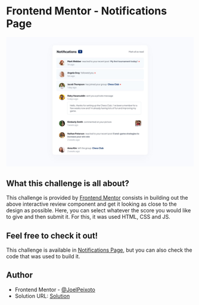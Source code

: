 # Frontend Mentor - Notifications Page

![Design preview for the Notifications Page coding challenge](./design/desktop-design.jpg)

## What this challenge  is all about?

This challenge is provided by [Frontend Mentor](https://www.frontendmentor.io) consists in building out the above interactive review component and get it looking as close to the design as possible. Here, you can select whatever the score you would like to give and then submit  it. For this, it was used HTML, CSS and JS.

## Feel free to check it out!

This challenge is available in [Notifications Page](https://joelpeixoto.github.io/notifications-page/), but you can also check the code that was  used to build it.

## Author

- Frontend Mentor - [@JoelPeixoto](https://www.frontendmentor.io/profile/JoelPeixoto)
- Solution URL: [Solution](https://www.frontendmentor.io/solutions/notifications-page-XvbO-FEBvG)